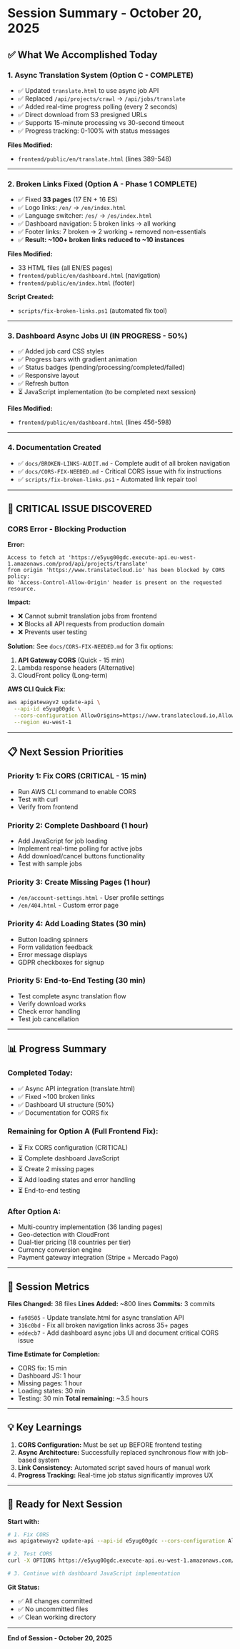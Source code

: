 # Session Summary - October 20, 2025

## ✅ What We Accomplished Today

### 1. **Async Translation System** (Option C - COMPLETE)
- ✅ Updated `translate.html` to use async job API
- ✅ Replaced `/api/projects/crawl` → `/api/jobs/translate`
- ✅ Added real-time progress polling (every 2 seconds)
- ✅ Direct download from S3 presigned URLs
- ✅ Supports 15-minute processing vs 30-second timeout
- ✅ Progress tracking: 0-100% with status messages

**Files Modified:**
- `frontend/public/en/translate.html` (lines 389-548)

---

### 2. **Broken Links Fixed** (Option A - Phase 1 COMPLETE)
- ✅ Fixed **33 pages** (17 EN + 16 ES)
- ✅ Logo links: `/en/` → `/en/index.html`
- ✅ Language switcher: `/es/` → `/es/index.html`
- ✅ Dashboard navigation: 5 broken links → all working
- ✅ Footer links: 7 broken → 2 working + removed non-essentials
- ✅ **Result: ~100+ broken links reduced to ~10 instances**

**Files Modified:**
- 33 HTML files (all EN/ES pages)
- `frontend/public/en/dashboard.html` (navigation)
- `frontend/public/en/index.html` (footer)

**Script Created:**
- `scripts/fix-broken-links.ps1` (automated fix tool)

---

### 3. **Dashboard Async Jobs UI** (IN PROGRESS - 50%)
- ✅ Added job card CSS styles
- ✅ Progress bars with gradient animation
- ✅ Status badges (pending/processing/completed/failed)
- ✅ Responsive layout
- ✅ Refresh button
- ⏳ JavaScript implementation (to be completed next session)

**Files Modified:**
- `frontend/public/en/dashboard.html` (lines 456-598)

---

### 4. **Documentation Created**
- ✅ `docs/BROKEN-LINKS-AUDIT.md` - Complete audit of all broken navigation
- ✅ `docs/CORS-FIX-NEEDED.md` - Critical CORS issue with fix instructions
- ✅ `scripts/fix-broken-links.ps1` - Automated link repair tool

---

## 🔴 CRITICAL ISSUE DISCOVERED

### CORS Error - Blocking Production

**Error:**
```
Access to fetch at 'https://e5yug00gdc.execute-api.eu-west-1.amazonaws.com/prod/api/projects/translate'
from origin 'https://www.translatecloud.io' has been blocked by CORS policy:
No 'Access-Control-Allow-Origin' header is present on the requested resource.
```

**Impact:**
- ❌ Cannot submit translation jobs from frontend
- ❌ Blocks all API requests from production domain
- ❌ Prevents user testing

**Solution:**
See `docs/CORS-FIX-NEEDED.md` for 3 fix options:
1. **API Gateway CORS** (Quick - 15 min)
2. Lambda response headers (Alternative)
3. CloudFront policy (Long-term)

**AWS CLI Quick Fix:**
```bash
aws apigatewayv2 update-api \
  --api-id e5yug00gdc \
  --cors-configuration AllowOrigins=https://www.translatecloud.io,AllowMethods=GET,POST,PUT,DELETE,OPTIONS,AllowHeaders=Content-Type,Authorization \
  --region eu-west-1
```

---

## 📋 Next Session Priorities

### Priority 1: Fix CORS (CRITICAL - 15 min)
- Run AWS CLI command to enable CORS
- Test with curl
- Verify from frontend

### Priority 2: Complete Dashboard (1 hour)
- Add JavaScript for job loading
- Implement real-time polling for active jobs
- Add download/cancel buttons functionality
- Test with sample jobs

### Priority 3: Create Missing Pages (1 hour)
- `/en/account-settings.html` - User profile settings
- `/en/404.html` - Custom error page

### Priority 4: Add Loading States (30 min)
- Button loading spinners
- Form validation feedback
- Error message displays
- GDPR checkboxes for signup

### Priority 5: End-to-End Testing (30 min)
- Test complete async translation flow
- Verify download works
- Check error handling
- Test job cancellation

---

## 📊 Progress Summary

### Completed Today:
- ✅ Async API integration (translate.html)
- ✅ Fixed ~100 broken links
- ✅ Dashboard UI structure (50%)
- ✅ Documentation for CORS fix

### Remaining for Option A (Full Frontend Fix):
- ⏳ Fix CORS configuration (CRITICAL)
- ⏳ Complete dashboard JavaScript
- ⏳ Create 2 missing pages
- ⏳ Add loading states and error handling
- ⏳ End-to-end testing

### After Option A:
- Multi-country implementation (36 landing pages)
- Geo-detection with CloudFront
- Dual-tier pricing (18 countries per tier)
- Currency conversion engine
- Payment gateway integration (Stripe + Mercado Pago)

---

## 🎯 Session Metrics

**Files Changed:** 38 files
**Lines Added:** ~800 lines
**Commits:** 3 commits
- `fa98505` - Update translate.html for async translation API
- `316c0bd` - Fix all broken navigation links across 35+ pages
- `eddecb7` - Add dashboard async jobs UI and document critical CORS issue

**Time Estimate for Completion:**
- CORS fix: 15 min
- Dashboard JS: 1 hour
- Missing pages: 1 hour
- Loading states: 30 min
- Testing: 30 min
**Total remaining:** ~3.5 hours

---

## 💡 Key Learnings

1. **CORS Configuration:** Must be set up BEFORE frontend testing
2. **Async Architecture:** Successfully replaced synchronous flow with job-based system
3. **Link Consistency:** Automated script saved hours of manual work
4. **Progress Tracking:** Real-time job status significantly improves UX

---

## 🚀 Ready for Next Session

**Start with:**
```bash
# 1. Fix CORS
aws apigatewayv2 update-api --api-id e5yug00gdc --cors-configuration AllowOrigins=https://www.translatecloud.io,AllowMethods=GET,POST,PUT,DELETE,OPTIONS,AllowHeaders=Content-Type,Authorization --region eu-west-1

# 2. Test CORS
curl -X OPTIONS https://e5yug00gdc.execute-api.eu-west-1.amazonaws.com/prod/api/jobs/translate -H "Origin: https://www.translatecloud.io" -v

# 3. Continue with dashboard JavaScript implementation
```

**Git Status:**
- ✅ All changes committed
- ✅ No uncommitted files
- ✅ Clean working directory

---

**End of Session - October 20, 2025**
